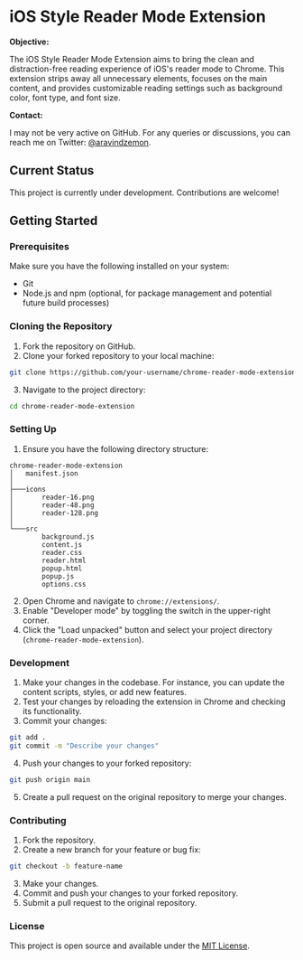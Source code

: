 # iOS Style Reader Mode Extension

**Objective:**

The iOS Style Reader Mode Extension aims to bring the clean and distraction-free reading experience of iOS's reader mode to Chrome. This extension strips away all unnecessary elements, focuses on the main content, and provides customizable reading settings such as background color, font type, and font size.

**Contact:**

I may not be very active on GitHub. For any queries or discussions, you can reach me on Twitter: [@aravindzemon](https://twitter.com/aravindzemon).

## Current Status

This project is currently under development. Contributions are welcome!

## Getting Started

### Prerequisites

Make sure you have the following installed on your system:

- Git
- Node.js and npm (optional, for package management and potential future build processes)

### Cloning the Repository

1. Fork the repository on GitHub.
2. Clone your forked repository to your local machine:

```bash
git clone https://github.com/your-username/chrome-reader-mode-extension.git
```

3. Navigate to the project directory:

```bash
cd chrome-reader-mode-extension
```

### Setting Up

1. Ensure you have the following directory structure:

```
chrome-reader-mode-extension
│   manifest.json
│
├───icons
│       reader-16.png
│       reader-48.png
│       reader-128.png
│
└───src
        background.js
        content.js
        reader.css
        reader.html
        popup.html
        popup.js
        options.css
```

2. Open Chrome and navigate to `chrome://extensions/`.
3. Enable "Developer mode" by toggling the switch in the upper-right corner.
4. Click the "Load unpacked" button and select your project directory (`chrome-reader-mode-extension`).

### Development

1. Make your changes in the codebase. For instance, you can update the content scripts, styles, or add new features.
2. Test your changes by reloading the extension in Chrome and checking its functionality.
3. Commit your changes:

```bash
git add .
git commit -m "Describe your changes"
```

4. Push your changes to your forked repository:

```bash
git push origin main
```

5. Create a pull request on the original repository to merge your changes.

### Contributing

1. Fork the repository.
2. Create a new branch for your feature or bug fix:

```bash
git checkout -b feature-name
```

3. Make your changes.
4. Commit and push your changes to your forked repository.
5. Submit a pull request to the original repository.

### License

This project is open source and available under the [MIT License](LICENSE).
